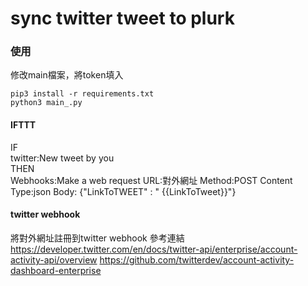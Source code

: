 # sync twitter tweet to plurk

### 使用  

修改main檔案，將token填入
```
pip3 install -r requirements.txt  
python3 main_.py  
```

#### IFTTT  
IF  
  twitter:New tweet by you  
THEN  
  Webhooks:Make a web request
    URL:對外網址
    Method:POST
    Content Type:json
    Body: {"LinkToTWEET" : " {{LinkToTweet}}"}
    
    
#### twitter webhook
將對外網址註冊到twitter webhook
參考連結
https://developer.twitter.com/en/docs/twitter-api/enterprise/account-activity-api/overview
https://github.com/twitterdev/account-activity-dashboard-enterprise
